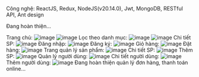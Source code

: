 Công nghệ: ReactJS, Redux, NodeJS(v20.14.0), Jwt, MongoDB, RESTful API, Ant design

Đang hoàn thiện...

Trang chủ:
![image](https://github.com/user-attachments/assets/c563944f-ca0d-417a-bafd-cc1082fa7f79)
![image](https://github.com/user-attachments/assets/802b2c3e-7957-4262-8a9f-f6e930511889)
Lọc theo danh mục:
![image](https://github.com/user-attachments/assets/08af2fc4-2ffe-4512-865e-907522758f5e)
![image](https://github.com/user-attachments/assets/4d0f6248-adca-460a-8ae9-42fac7432189)
Chi tiết SP:
![image](https://github.com/user-attachments/assets/b7636968-2d9e-44ca-b93d-1b11f7cd531d)
Đăng nhập:
![image](https://github.com/user-attachments/assets/2f91d901-be5e-45ad-a32c-b4b979986d89)
Đăng ký:
![image](https://github.com/user-attachments/assets/b1fd94f7-d119-450d-8434-e391af4f023c)
Giỏ hàng:
![image](https://github.com/user-attachments/assets/5d95e056-2d1a-4abc-be22-fdee29ae140b)
Đặt hàng:
![image](https://github.com/user-attachments/assets/cb381a87-b66c-43ba-80d0-6032a37703af)
Trang quản lý sản phẩm:
![image](https://github.com/user-attachments/assets/00259992-c82c-46d1-b9aa-89d6565ee4d6)
Chi tiết SP:
![image](https://github.com/user-attachments/assets/c00071c1-0030-401b-8646-6592c5a4e1a8)
Thêm SP:
![image](https://github.com/user-attachments/assets/3575f188-189b-482d-90b0-a7610639c00f)
Quản lý người dùng:
![image](https://github.com/user-attachments/assets/dc0d14cc-8c25-4480-baba-de56f30222e8)
Chi tiết người dùng:
![image](https://github.com/user-attachments/assets/654a424c-e832-45cc-bd05-d84298e15aa1)
Thêm người dùng:
![image](https://github.com/user-attachments/assets/a2878e1d-a5e9-41b5-ac56-66c1b8366a34)
Đang hoàn thiện quản lý đơn hàng, thanh toán online...











